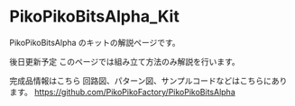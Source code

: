 # PikoPikoBitsAlpha_Kit

PikoPikoBitsAlpha のキットの解説ページです。

後日更新予定
このページでは組み立て方法のみ解説を行います。

完成品情報はこちら
回路図、パターン図、サンプルコードなどはこちらにあります。
https://github.com/PikoPikoFactory/PikoPikoBitsAlpha


